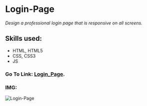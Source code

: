 # Login-Page
*Design a professional login page that is responsive on all screens.*
## Skills used:
- HTML, HTML5
- CSS, CSS3
- JS
### Go To Link: [Login_Page](https://mai-elhajeen.github.io/Login-Page/).
### IMG:
![Login-Page](https://user-images.githubusercontent.com/79872538/116113616-4fa45200-a6c1-11eb-952c-b14f82bcac37.png)
